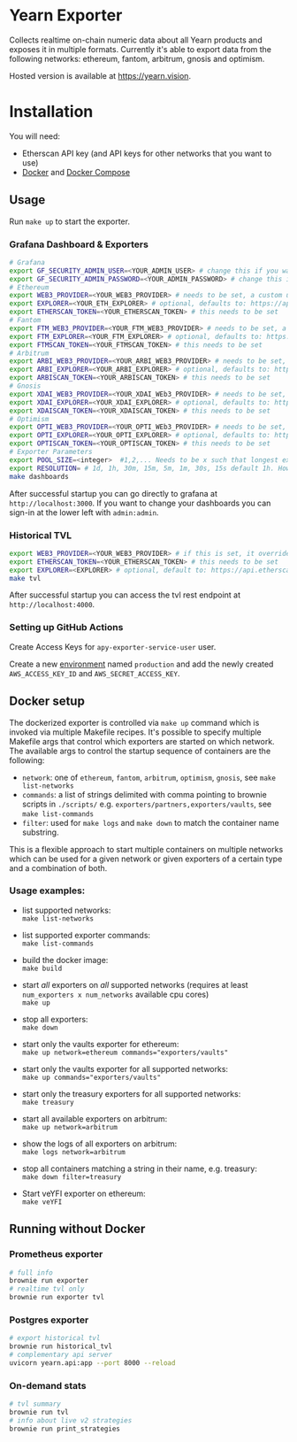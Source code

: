 # Yearn Exporter

Collects realtime on-chain numeric data about all Yearn products and exposes it in multiple formats. Currently it's able to export data from the following networks:
ethereum, fantom, arbitrum, gnosis and optimism.

Hosted version is available at https://yearn.vision.

# Installation

You will need:

- Etherscan API key (and API keys for other networks that you want to use)
- [Docker](https://www.docker.com/) and [Docker Compose](https://github.com/docker/compose)

## Usage

Run `make up` to start the exporter.

### Grafana Dashboard & Exporters

```bash
# Grafana
export GF_SECURITY_ADMIN_USER=<YOUR_ADMIN_USER> # change this if you want to have a different admin user name, default is admin
export GF_SECURITY_ADMIN_PASSWORD=<YOUR_ADMIN_PASSWORD> # change this if you want to have a different admin password, default is admin
# Ethereum
export WEB3_PROVIDER=<YOUR_WEB3_PROVIDER> # needs to be set, a custom url to an eth archive node to be used as the web3 provider
export EXPLORER=<YOUR_ETH_EXPLORER> # optional, defaults to: https://api.etherscan.io/api
export ETHERSCAN_TOKEN=<YOUR_ETHERSCAN_TOKEN> # this needs to be set
# Fantom
export FTM_WEB3_PROVIDER=<YOUR_FTM_WEB3_PROVIDER> # needs to be set, a custom url to an ftm archive node to be used as the web3 provider
export FTM_EXPLORER=<YOUR_FTM_EXPLORER> # optional, defaults to: https://api.ftmscan.com/api
export FTMSCAN_TOKEN=<YOUR_FTMSCAN_TOKEN> # this needs to be set
# Arbitrum
export ARBI_WEB3_PROVIDER=<YOUR_ARBI_WEB3_PROVIDER> # needs to be set, a custom url to an arbi archive node to be used as the web3 provider
export ARBI_EXPLORER=<YOUR_ARBI_EXPLORER> # optional, defaults to: https://api.arbiscan.io/api
export ARBISCAN_TOKEN=<YOUR_ARBISCAN_TOKEN> # this needs to be set
# Gnosis
export XDAI_WEB3_PROVIDER=<YOUR_XDAI_WEb3_PROVIDER> # needs to be set, a custom url to an xdai archive node to be used as the web3 provider
export XDAI_EXPLORER=<YOUR_XDAI_EXPLORER> # optional, defaults to: https://blockscout.com/xdai/mainnet/api
export XDAISCAN_TOKEN=<YOUR_XDAISCAN_TOKEN> # this needs to be set
# Optimism
export OPTI_WEB3_PROVIDER=<YOUR_OPTI_WEb3_PROVIDER> # needs to be set, a custom url to an xdai archive node to be used as the web3 provider
export OPTI_EXPLORER=<YOUR_OPTI_EXPLORER> # optional, defaults to: https://api-optimistic.etherscan.io/api
export OPTISCAN_TOKEN=<YOUR_OPTISCAN_TOKEN> # this needs to be set
# Exporter Parameters
export POOL_SIZE=<integer>  #1,2,... Needs to be x such that longest export time for single block / x < resolution; default is 1
export RESOLUTION= # 1d, 1h, 30m, 15m, 5m, 1m, 30s, 15s default 1h. How often blocks are stored
make dashboards
```

After successful startup you can go directly to grafana at `http://localhost:3000`. If you want to change your dashboards you can sign-in at the lower left with `admin:admin`.

### Historical TVL

```bash
export WEB3_PROVIDER=<YOUR_WEB3_PROVIDER> # if this is set, it overrides Infura, and instead a custom url is used as the web3 provider
export ETHERSCAN_TOKEN=<YOUR_ETHERSCAN_TOKEN> # this needs to be set
export EXPLORER=<EXPLORER> # optional, default to: https://api.etherscan.io/api
make tvl
```

After successful startup you can access the tvl rest endpoint at `http://localhost:4000`.

### Setting up GitHub Actions

Create Access Keys for `apy-exporter-service-user` user.

Create a new [environment](https://github.com/numan/yearn-exporter/settings/environments) named `production` and add the newly created `AWS_ACCESS_KEY_ID` and `AWS_SECRET_ACCESS_KEY`.

## Docker setup

The dockerized exporter is controlled via `make up` command which is invoked via multiple Makefile recipes.
It's possible to specify multiple Makefile args that control which exporters are started on which network.
The available args to control the startup sequence of containers are the following:

- `network`: one of `ethereum`, `fantom`, `arbitrum`, `optimism`, `gnosis`, see `make list-networks`
- `commands`: a list of strings delimited with comma pointing to brownie scripts in `./scripts/` e.g. `exporters/partners,exporters/vaults`, see `make list-commands`
- `filter`: used for `make logs` and `make down` to match the container name substring.

This is a flexible approach to start multiple containers on multiple networks which can be used for a given network or given exporters of a certain type and a combination of both.

### Usage examples:

- list supported networks:  
  `make list-networks`

- list supported exporter commands:  
  `make list-commands`

- build the docker image:  
  `make build`

- start _all_ exporters on _all_ supported networks (requires at least `num_exporters x num_networks` available cpu cores)  
  `make up`

- stop all exporters:  
  `make down`

- start only the vaults exporter for ethereum:  
  `make up network=ethereum commands="exporters/vaults"`

- start only the vaults exporter for all supported networks:  
  `make up commands="exporters/vaults"`

- start only the treasury exporters for all supported networks:  
  `make treasury`

- start all available exporters on arbitrum:  
  `make up network=arbitrum`

- show the logs of all exporters on arbitrum:  
  `make logs network=arbitrum`

- stop all containers matching a string in their name, e.g. treasury:  
  `make down filter=treasury`

- Start veYFI exporter on ethereum:  
  `make veYFI`
  
## Running without Docker  
  
### Prometheus exporter

```bash
# full info
brownie run exporter
# realtime tvl only
brownie run exporter tvl
```

### Postgres exporter

```bash
# export historical tvl
brownie run historical_tvl
# complementary api server
uvicorn yearn.api:app --port 8000 --reload
```

### On-demand stats

```bash
# tvl summary
brownie run tvl
# info about live v2 strategies
brownie run print_strategies
```
